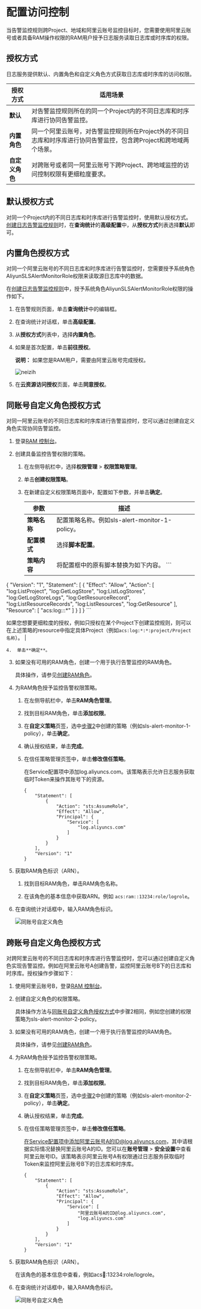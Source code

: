 # 配置访问控制

当告警监控规则跨Project、地域和阿里云账号监控目标时，您需要使用阿里云账号或者具备RAM操作权限的RAM用户授予日志服务读取日志库或时序库的权限。

## 授权方式

日志服务提供默认、内置角色和自定义角色方式获取日志库或时序库的访问权限。

|授权方式|适用场景|
|----|----|
|**默认**|对告警监控规则所在的同一个Project内的不同日志库和时序库进行协同告警监控。|
|**内置角色**|同一个阿里云账号，对告警监控规则所在Project外的不同日志库和时序库进行协同告警监控，包含跨Project和跨地域两个场景。|
|**自定义角色**|对跨账号或者同一阿里云账号下跨Project、跨地域监控的访问控制权限有更细粒度要求。|

## 默认授权方式

对同一个Project内的不同日志库和时序库进行告警监控时，使用默认授权方式。[创建日志告警监控规则](/intl.zh-CN/告警（新版）/告警监控/创建日志告警监控规则.md)时，在**查询统计**的**高级配置**中，从**授权方式**列表选择**默认**即可。

## 内置角色授权方式

对同一个阿里云账号的不同日志库和时序库进行告警监控时，您需要授予系统角色AliyunSLSAlertMonitorRole权限来读取源日志库中的数据。

在[创建日志告警监控规则](/intl.zh-CN/告警（新版）/告警监控/创建日志告警监控规则.md)中，授予系统角色AliyunSLSAlertMonitorRole权限的操作如下。

1.  在告警规则页面，单击**查询统计**中的编辑框。

2.  在查询统计对话框，单击**高级配置**。

3.  从**授权方式**列表中，选择**内置角色**。

4.  如果是首次配置，单击**前往授权**。

    **说明：** 如果您是RAM用户，需要由阿里云账号完成授权。

    ![neizih](https://static-aliyun-doc.oss-accelerate.aliyuncs.com/assets/img/zh-CN/4016155161/p248932.png)

5.  在**云资源访问授权**页面，单击**同意授权**。


## 同账号自定义角色授权方式

对同一阿里云账号的不同日志库和时序库进行告警监控时，您可以通过创建自定义角色实现协同告警监控。

1.  登录[RAM 控制台](https://ram.console.aliyun.com/)。

2.  创建具备监控告警权限的策略。

    1.  在左侧导航栏中，选择**权限管理** \> **权限策略管理**。

    2.  单击**创建权限策略**。

    3.  在新建自定义权限策略页面中，配置如下参数，并单击**确定**。

        |参数|描述|
        |--|--|
        |**策略名称**|配置策略名称。例如sls-alert-monitor-1-policy。|
        |**配置模式**|选择**脚本配置**。|
        |**策略内容**|将配置框中的原有脚本替换为如下内容。         ```
{   "Version": "1",
    "Statement": [
        {
            "Effect": "Allow",
            "Action": [
                "log:ListProject",
                "log:GetLogStore",
                "log:ListLogStores",
                "log:GetLogStoreLogs",
                "log:GetResourceRecord",
                "log:ListResourceRecords",
                "log:ListResources",
                "log:GetResource"
            ],
            "Resource": [
                "acs:log:*:*:*" 
           ]
        }
    ]
}
        ```

如果您想要更细粒度的授权，例如只授权在某个Project下创建监控规则，则可以在上述策略的resource中指定具体Project（例如`acs:log:*:*:project/Project名称`）。 |

    4.  单击**确定**。

3.  如果没有可用的RAM角色，创建一个用于执行告警监控的RAM角色。

    具体操作，请参见[创建RAM角色](/intl.zh-CN/开发指南/访问控制RAM/授权用户角色.md)。

4.  为RAM角色授予监控告警权限策略。

    1.  在左侧导航栏中，单击**RAM角色管理**。

    2.  找到目标RAM角色，单击**添加权限**。

    3.  在**自定义策略**页签，选中[步骤2](#step_syv_9qy_jyl)中创建的策略（例如sls-alert-monitor-1-policy），单击**确定**。

    4.  确认授权结果，单击**完成**。

    5.  在信任策略管理页签中，单击**修改信任策略**。

        在Service配置项中添加log.aliyuncs.com。该策略表示允许日志服务获取临时Token来操作其账号下的资源。

        ```
        {
            "Statement": [
                {
                    "Action": "sts:AssumeRole",
                    "Effect": "Allow",
                    "Principal": {
                        "Service": [
                            "log.aliyuncs.com"
                        ]
                    }
                }
            ],
            "Version": "1"
        }
        ```

5.  获取RAM角色标识（ARN）。

    1.  找到目标RAM角色，单击RAM角色名称。

    2.  在该角色的基本信息中获取ARN。例如 `acs:ram::13234:role/logrole`。

6.  在查询统计对话框中，输入RAM角色标识。

    ![同账号自定义角色](https://static-aliyun-doc.oss-accelerate.aliyuncs.com/assets/img/zh-CN/4371249161/p254393.png)


## 跨账号自定义角色授权方式

对跨阿里云账号的不同日志库和时序库进行告警监控时，您可以通过创建自定义角色实现告警监控。例如在阿里云账号A创建告警，监控阿里云账号B下的日志库和时序库。授权操作步骤如下：

1.  使用阿里云账号B，登录[RAM 控制台](https://ram.console.aliyun.com/)。

2.  创建自定义角色的权限策略。

    具体操作方法与[同账号自定义角色授权方式](#section_9zg_8ex_3cj)中步骤2相同，例如您创建的权限策略为sls-alert-monitor-2-policy。

3.  如果没有可用的RAM角色，创建一个用于执行告警监控的RAM角色。

    具体操作，请参见[创建RAM角色](/intl.zh-CN/开发指南/访问控制RAM/授权用户角色.md)。

4.  为RAM角色授予监控告警权限策略。

    1.  在左侧导航栏中，单击**RAM角色管理**。

    2.  找到目标RAM角色，单击**添加权限**。

    3.  在**自定义策略**页签，选中[步骤2](#step_8ln_m0o_e8e)中创建的策略（例如sls-alert-monitor-2-policy），单击**确定**。

    4.  确认授权结果，单击**完成**。

    5.  在信任策略管理页签中，单击**修改信任策略**。

        在Service配置项中添加阿里云账号A的ID@log.aliyuncs.com，其中请根据实际情况替换阿里云账号A的ID。您可以在**账号管理** \> **安全设置**中查看阿里云账号ID。该策略表示阿里云账号A有权限通过日志服务获取临时Token来监控阿里云账号B下的日志库和时序库。

        ```
        {
            "Statement": [
                {
                    "Action": "sts:AssumeRole",
                    "Effect": "Allow",
                    "Principal": {
                        "Service": [
                            "阿里云账号A的ID@log.aliyuncs.com",
                            "log.aliyuncs.com"
                        ]
                    }
                }
            ],
            "Version": "1"
        }
        ```

5.  获取RAM角色标识（ARN）。

    在该角色的基本信息中查看，例如acs:ram::13234:role/logrole。

6.  在查询统计对话框中，输入RAM角色标识。

    ![同账号自定义角色](https://static-aliyun-doc.oss-accelerate.aliyuncs.com/assets/img/zh-CN/4371249161/p254393.png)


